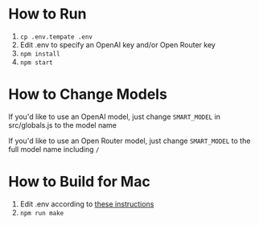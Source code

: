 # How to Run
1) `cp .env.tempate .env`
2) Edit .env to specify an OpenAI key and/or Open Router key
3) `npm install`
4) `npm start`

# How to Change Models
If you'd like to use an OpenAI model, just change `SMART_MODEL` in src/globals.js to the model name

If you'd like to use an Open Router model, just change `SMART_MODEL` to the full model name including `/`

# How to Build for Mac
1) Edit .env according to [these instructions](https://www.rocketride.io/blog/macos-code-sign-notarize-electron-app)
2) `npm run make`
